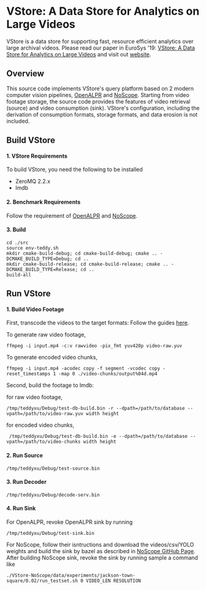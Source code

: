 # VStore: A Data Store for Analytics on Large Videos
VStore is a data store for supporting fast, resource efficient analytics over large archival videos.
Please read our paper in EuroSys '19: [VStore: A Data Store for Analytics on Large Videos](https://web.ics.purdue.edu/~xu944/eurosys19.pdf)
and visit out [website](https://thexsel.github.io/p/vstore/).

## Overview
This source code implements VStore's query platform based on 2 modern computer vision pipelines, [OpenALPR](https://github.com/openalpr/openalpr) and [NoScope](https://github.com/stanford-futuredata/noscope). Starting from video footage storage, the source code provides the features of video retrieval (source) and video consumption (sink).
VStore's configuration, including the derivation of consumption formats, storage formats, and data erosion is not included.

## Build VStore
#### 1. VStore Requirements
To build VStore, you need the following to be installed
* ZeroMQ 2.2.x
* lmdb
#### 2. Benchmark Requirements
Follow the requirement of [OpenALPR](https://github.com/openalpr/openalpr) and [NoScope](https://github.com/stanford-futuredata/noscope).
#### 3. Build
```
cd ./src
source env-teddy.sh
mkdir cmake-build-debug; cd cmake-build-debug; cmake .. -DCMAKE_BUILD_TYPE=Debug; cd ..
mkdir cmake-build-release; cd cmake-build-release; cmake .. -DCMAKE_BUILD_TYPE=Release; cd ..
build-all
```

## Run VStore
#### 1. Build Video Footage
First, transcode the videos to the target formats: Follow the guides [here](https://gist.github.com/tiantuxu/6dca1b86f5ad5f7386d242f001a1cf08).

To generate raw video footage, 
```
ffmpeg -i input.mp4 -c:v rawvideo -pix_fmt yuv420p video-raw.yuv
```
To generate encoded video chunks, 
```
ffmpeg -i input.mp4 -acodec copy -f segment -vcodec copy -reset_timestamps 1 -map 0 ./video-chunks/output%04d.mp4
```

Second, build the footage to lmdb:

for raw video footage,
```
/tmp/teddyxu/Debug/test-db-build.bin -r --dpath=/path/to/database --vpath=/path/to/video-raw.yuv width height
```
for encoded video chunks,
```
 /tmp/teddyxu/Debug/test-db-build.bin -e --dpath=/path/to/database --vpath=/path/to/video-chunks width height
``` 
#### 2. Run Source
```
/tmp/teddyxu/Debug/test-source.bin
```
#### 3. Run Decoder
```
/tmp/teddyxu/Debug/decode-serv.bin
```
#### 4. Run Sink
For OpenALPR, revoke OpenALPR sink by running
```
/tmp/teddyxu/Debug/test-sink.bin
```

For NoScope, follow their isntructions and download the videos/csv/YOLO weights and build the sink by bazel as described in [NoScope GitHub Page](https://github.com/stanford-futuredata/noscope).
After building NoScope sink, revoke the sink by running sample a command like
```
./VStore-NoScope/data/experiments/jackson-town-square/0.02/run_testset.sh 0 VIDEO_LEN RESOLUTION
```
